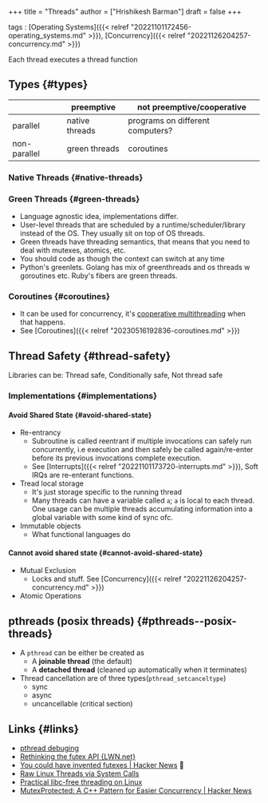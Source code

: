 +++
title = "Threads"
author = ["Hrishikesh Barman"]
draft = false
+++

tags
: [Operating Systems]({{< relref "20221101172456-operating_systems.md" >}}), [Concurrency]({{< relref "20221126204257-concurrency.md" >}})

Each thread executes a thread function


## Types {#types}

|              | preemptive     | not preemptive/cooperative       |
|--------------|----------------|----------------------------------|
| parallel     | native threads | programs on different computers? |
| non-parallel | green threads  | coroutines                       |


### Native Threads {#native-threads}


### Green Threads {#green-threads}

-   Language agnostic idea, implementations differ.
-   User-level threads that are scheduled by a runtime/scheduler/library instead of the OS. They usually sit on top of OS threads.
-   Green threads have threading semantics, that means that you need to deal with mutexes, atomics, etc.
-   You should code as though the context can switch at any time
-   Python's greenlets. Golang has mix of greenthreads and os threads w goroutines etc. Ruby's fibers are green threads.


### Coroutines {#coroutines}

-   It can be used for concurrency, it's [cooperative multithreading](https://en.wikipedia.org/wiki/Thread_%28computing%29#Scheduling) when that happens.
-   See [Coroutines]({{< relref "20230516192836-coroutines.md" >}})


## Thread Safety {#thread-safety}

Libraries can be: Thread safe, Conditionally safe, Not thread safe


### Implementations {#implementations}


#### Avoid Shared State {#avoid-shared-state}

-   Re-entrancy
    -   Subroutine is called reentrant if multiple invocations can safely run concurrently, i.e execution and then safely be called again/re-enter before its previous invocations complete execution.
    -   See [Interrupts]({{< relref "20221101173720-interrupts.md" >}}), Soft IRQs are re-enterant functions.
-   Tread local storage
    -   It's just storage specific to the running thread
    -   Many threads can have a variable called `a`; `a` is local to each thread. One usage can be multiple threads accumulating information into a global variable with some kind of sync ofc.
-   Immutable objects
    -   What functional languages do


#### Cannot avoid shared state {#cannot-avoid-shared-state}

-   Mutual Exclusion
    -   Locks and stuff. See [Concurrency]({{< relref "20221126204257-concurrency.md" >}})
-   Atomic Operations


## pthreads (posix threads) {#pthreads--posix-threads}

-   A `pthread` can be either be created as
    -   A **joinable thread** (the default)
    -   A **detached thread** (cleaned up automatically when it terminates)
-   Thread cancellation are of three types(`pthread_setcanceltype`)
    -   sync
    -   async
    -   uncancellable (critical section)


## Links {#links}

-   [pthread debuging](https://www.cs.swarthmore.edu/~newhall/unixhelp/gdb_pthreads.php)
-   [Rethinking the futex API {LWN.net}](https://lwn.net/Articles/823513/)
-   [You could have invented futexes | Hacker News](https://news.ycombinator.com/item?id=35708331) 🌟
-   [Raw Linux Threads via System Calls](https://nullprogram.com/blog/2015/05/15/)
-   [Practical libc-free threading on Linux](https://nullprogram.com/blog/2023/03/23/)
-   [MutexProtected: A C++ Pattern for Easier Concurrency | Hacker News](https://news.ycombinator.com/item?id=35464152)

